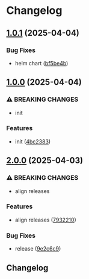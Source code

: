 # Changelog

## [1.0.1](https://github.com/kubecloudscaler/kubecloudscaler/compare/v1.0.0...v1.0.1) (2025-04-04)


### Bug Fixes

* helm chart ([bf5be4b](https://github.com/kubecloudscaler/kubecloudscaler/commit/bf5be4bd2d471161dbc3c7fa6bba879e4dadb045))

## [1.0.0](https://github.com/kubecloudscaler/kubecloudscaler/compare/v0.0.1...v1.0.0) (2025-04-04)


### ⚠ BREAKING CHANGES

* init

### Features

* init ([4bc2383](https://github.com/kubecloudscaler/kubecloudscaler/commit/4bc2383d8e8b1b56a24b7df7dfd0f58282a9ee1b))

## [2.0.0](https://github.com/kubecloudscaler/kubecloudscaler/compare/v1.0.0...v2.0.0) (2025-04-03)


### ⚠ BREAKING CHANGES

* align releases

### Features

* align releases ([7932210](https://github.com/kubecloudscaler/kubecloudscaler/commit/79322101ef45f29e1016ec88357f7a4cd16e5a23))


### Bug Fixes

* release ([9e2c6c9](https://github.com/kubecloudscaler/kubecloudscaler/commit/9e2c6c9825d0509fc56869974ff246126fa8131f))

## Changelog
